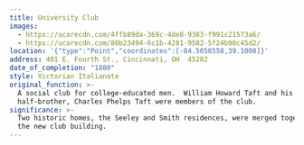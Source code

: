 ```yaml
---
title: University Club
images:
  - https://ucarecdn.com/4ffb89da-369c-4de8-9383-f991c21573a6/
  - https://ucarecdn.com/80b23494-6c1b-4281-9582-5f24b98c45d2/
location: '{"type":"Point","coordinates":[-84.5058558,39.1008]}'
address: 401 E. Fourth St., Cincinnati, OH  45202
date_of_completion: "1880"
style: Victorian Italianate
original_function: >-
  A social club for college-educated men.  William Howard Taft and his
  half-brother, Charles Phelps Taft were members of the club.
significance: >-
  Two historic homes, the Seeley and Smith residences, were merged together into
  the new club building.
---
```

